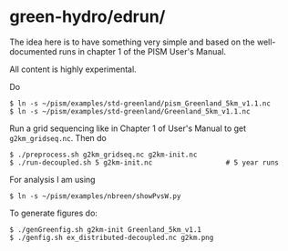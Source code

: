 green-hydro/edrun/
===========

The idea here is to have something very simple and based on the well-documented
runs in chapter 1 of the PISM User's Manual.

All content is highly experimental.

Do

    $ ln -s ~/pism/examples/std-greenland/pism_Greenland_5km_v1.1.nc
    $ ln -s ~/pism/examples/std-greenland/Greenland_5km_v1.1.nc

Run a grid sequencing like in Chapter 1 of User's Manual to get
`g2km_gridseq.nc`.  Then do

    $ ./preprocess.sh g2km_gridseq.nc g2km-init.nc
    $ ./run-decoupled.sh 5 g2km-init.nc                  # 5 year runs

For analysis I am using

    $ ln -s ~/pism/examples/nbreen/showPvsW.py

To generate figures do:

    $ ./genGreenfig.sh g2km-init Greenland_5km_v1.1
    $ ./genfig.sh ex_distributed-decoupled.nc g2km.png

